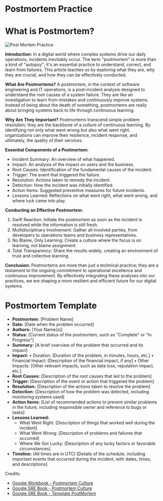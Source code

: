 # Postmortem Practice
# What is Postmortem?

![Post Mortem Practice](/img/docs/postmortem-practice.png)

**Introduction:**
In a digital world where complex systems drive our daily operations, incidents inevitably occur. The term "postmortem" is more than a kind of "autopsy"; it's an essential practice to understand, correct, and learn from failures. This article teaches us by exploring what they are, why they are crucial, and how they can be effectively conducted.

**What Are Postmortems?**
A postmortem, in the context of software engineering and IT operations, is a post-incident analysis designed to understand the root causes of a system failure. They are like an investigation to learn from mistakes and continuously improve systems. Instead of being about the death of something, postmortems are really about bringing systems back to life through continuous learning.

**Why Are They Important?**
Postmortems transcend simple problem resolution; they are the backbone of a culture of continuous learning. By identifying not only what went wrong but also what went right, organizations can improve their resilience, incident response, and ultimately, the quality of their services.

**Essential Components of a Postmortem:**

- Incident Summary: An overview of what happened.
- Impact: An analysis of the impact on users and the business.
- Root Causes: Identification of the fundamental causes of the incident.
- Trigger: The event that triggered the failure.
- Resolution: Actions taken to remedy the incident.
- Detection: How the incident was initially identified.
- Action Items: Suggested preventive measures for future incidents.
- Lessons Learned: Reflections on what went right, what went wrong, and where luck came into play.

**Conducting an Effective Postmortem:**

1. Swift Reaction: Initiate the postmortem as soon as the incident is resolved while the information is still fresh.
2. Multidisciplinary Involvement: Gather all involved parties, from developers to operations teams and business representatives.
3. No Blame, Only Learning: Create a culture where the focus is on learning, not blame assignment.
4. Total Transparency: Share the results widely, creating an environment of trust and collective learning.

**Conclusion:**
Postmortems are more than just a technical practice; they are a testament to the ongoing commitment to operational excellence and continuous improvement. By effectively integrating these analyses into our practices, we are shaping a more resilient and efficient future for our digital systems.

# Postmortem Template

- **Postmortem:** [Problem Name]
- **Date:** [Date when the problem occurred]
- **Authors:** [Your Name(s)]
- **Status:** [Current status of the postmortem, such as "Complete" or "In Progress"]
- **Summary:** [A brief overview of the problem that occurred and its impact]
- **Impact:**
  • Duration: [Duration of the problem, in minutes, hours, etc.]
  • Financial Impact: [Description of the financial impact, if any]
  • Other Impacts: [Other relevant impacts, such as data loss, reputation impact, etc.]
- **Root Causes:** [Description of the root causes that led to the problem]
- **Trigger:** [Description of the event or action that triggered the problem]
- **Resolution:** [Description of the actions taken to resolve the problem]
- **Detection:** [Description of how the problem was detected, including monitoring systems used]
- **Action Items:** [List of recommended actions to prevent similar problems in the future, including responsible owner and reference to bugs or tasks]
- **Lessons Learned:**
  - What Went Right: [Description of things that worked well during the incident]
  - What Went Wrong: [Description of problems and failures that occurred]
  - Where We Got Lucky: [Description of any lucky factors or favorable circumstances]
- **Timeline:** (All times are in UTC) [Details of the schedule, including important events that occurred during the incident, with dates, times, and descriptions]

Credits:

- [Google Workbook - Postmortem Culture](https://sre.google/workbook/postmortem-culture/)
- [Google SRE Book - Postmortem Culture](https://sre.google/sre-book/postmortem-culture/)
- [Google SRE Book - Template PostMortem](https://sre.google/sre-book/example-postmortem/)
